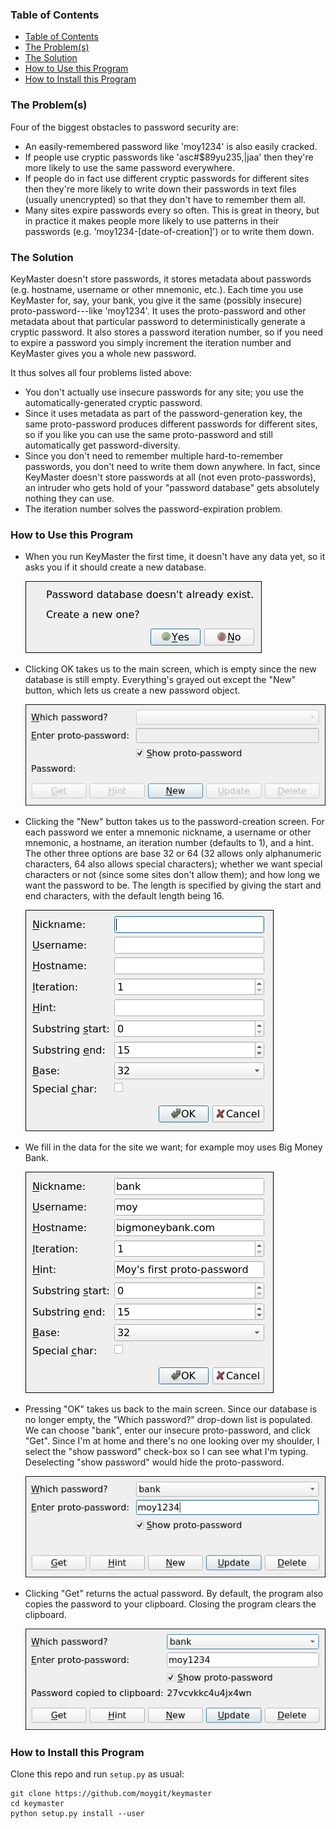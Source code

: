 <a name="toc"></a>
### Table of Contents

- <a href="#toc">Table of Contents</a>
- <a href="#probs">The Problem(s)</a>
- <a href="#soln">The Solution</a>
- <a href="#howto">How to Use this Program</a>
- <a href="#install">How to Install this Program</a>


<a name="probs"></a>
### The Problem(s)

Four of the biggest obstacles to password security are:

- An easily-remembered password like 'moy1234' is also easily cracked.
- If people use cryptic passwords like 'asc#$89yu235,|jaa' then they're
  more likely to use the same password everywhere.
- If people do in fact use different cryptic passwords for different
  sites then they're more likely to write down their passwords in text
  files (usually unencrypted) so that they don't have to remember them
  all.
- Many sites expire passwords every so often.  This is great in
  theory, but in practice it makes people more likely to use patterns
  in their passwords (e.g. 'moy1234-[date-of-creation]') or to write
  them down.


<a name="soln"></a>
### The Solution

KeyMaster doesn't store passwords, it stores metadata about passwords
(e.g. hostname, username or other mnemonic, etc.).  Each time you use
KeyMaster for, say, your bank, you give it the same (possibly
insecure) proto-password---like 'moy1234'.  It uses the proto-password
and other metadata about that particular password to deterministically
generate a cryptic password.  It also stores a password iteration
number, so if you need to expire a password you simply increment the
iteration number and KeyMaster gives you a whole new password.

It thus solves all four problems listed above:

- You don't actually use insecure passwords for any site; you use the
  automatically-generated cryptic password.
- Since it uses metadata as part of the password-generation key, the
  same proto-password produces different passwords for different
  sites, so if you like you can use the same proto-password and still
  automatically get password-diversity.
- Since you don't need to remember multiple hard-to-remember
  passwords, you don't need to write them down anywhere.  In fact,
  since KeyMaster doesn't store passwords at all (not even
  proto-passwords), an intruder who gets hold of your "password
  database" gets absolutely nothing they can use.
- The iteration number solves the password-expiration problem.


<a name="howto"></a>
### How to Use this Program

- When you run KeyMaster the first time, it doesn't have any data
  yet, so it asks you if it should create a new database.

  ![startup screen: create a new database?](images/p00.png "Create a new database?")
- Clicking OK takes us to the main screen, which is empty since the
  new database is still empty.  Everything's grayed out except
  the "New" button, which lets us create a new password object.

  ![empty main screen: no info yet](images/p01.png "Main screen with no info yet")
- Clicking the "New" button takes us to the password-creation screen.
  For each password we enter a mnemonic nickname, a username or other
  mnemonic, a hostname, an iteration number (defaults to 1), and a hint.
  The other three options are base 32 or 64 (32 allows only
  alphanumeric characters, 64 also allows special characters); whether
  we want special characters or not (since some sites don't allow
  them); and how long we want the password to be.  The length is
  specified by giving the start and end characters, with the default
  length being 16.

  ![blank password-creation screen](images/p02.png "Blank password-creation screen")
- We fill in the data for the site we want; for example moy uses Big
  Money Bank.

  ![password-creation screen with data](images/p03.png "Password-creation screen with data")
- Pressing "OK" takes us back to the main screen.  Since our database
  is no longer empty, the "Which password?" drop-down list is
  populated.  We can choose "bank", enter our insecure proto-password,
  and click "Get".  Since I'm at home and there's no one looking over
  my shoulder, I select the "show password" check-box so I can see
  what I'm typing.  Deselecting "show password" would hide the
  proto-password.

  ![enter the proto-password on the main screen](images/p04.png "Enter the proto-password on the main screen")
- Clicking "Get" returns the actual password.  By default, the program
  also copies the password to your clipboard.  Closing the program
  clears the clipboard.

  ![get password](images/p05.png "Get password in clipboard")

<a name="install"></a>
### How to Install this Program

Clone this repo and run `setup.py` as usual:

    git clone https://github.com/moygit/keymaster
    cd keymaster
    python setup.py install --user
